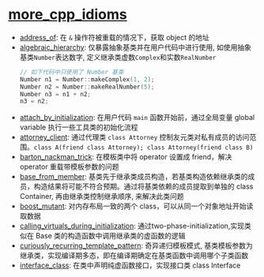 # [more_cpp_idioms](https://en.wikibooks.org/wiki/More_C%2B%2B_Idioms)

- [address_of](address_of.cpp): 在 `&` 操作符被重载的情况下，获取 object 的地址
- [algebraic_hierarchy](algebraic_hierarchy.cpp): 仅暴露抽象基类并在用户代码中进行使用, 如使用抽象基类`Number`表达数字, 定义继承类虚数`Complex`和实数`RealNumber`
    ```cpp
    // 如下代码中只使用了 Number 基类
    Number n1 = Number::makeComplex(1, 2);
    Number n2 = Number::makeRealNumber(5);
    Number n3 = n1 + n2;
    n3 = n2;
    ```
- [attach_by_initialization](src/attach_by_initialization.cc): 在用户代码 `main` 函数开始前，通过全局变量 global variable 执行一些工具类的初始化流程
- [attorney_client](src/attorney_client.cc): 通过代理类 `class Attorney` 控制友元类对私有成员的访问范围。`class A(friend class Attorney); class Attorney(friend class B)`
- [barton_nackman_trick](src/barton_nackman_trick.cc): 在模板类中将 operator 设置成 friend，解决 operator 重载带模板参数的问题
- [base_from_member](src/base_from_member.cc): 基类先于继承类成员构造，若基类构造依赖继承类的成员，构造结果将可能不符合预期。通过将基类依赖的成员提取到单独的 class Container, 再由继承类控制继承顺序, 来解决此类问题
- [boost_mutant](src/boost_mutant.cc): 对内存布局一致的两个 class，可以从同一个对象地址开始读取数据
- [calling_virtuals_during_initialization](src/calling_virtuals_during_initialization.cc): 通过two-phase-initialization,实现类似在 Base 类的构造函数中调用继承类的虚函数的逻辑
- [curiously_recurring_template_pattern](src/curiously_recurring_template_pattern.cc): 奇异递归模板模式, 基类模板参数为继承类，实现编译期多态，即在编译期确定在基类函数中调用哪个子类函数
- [interface_class](src/interface_class.cc): 在类中声明纯虚函数接口，实现接口类 class Interface

